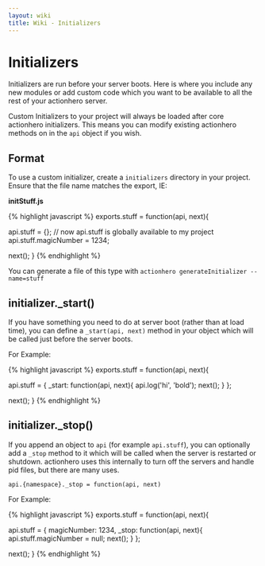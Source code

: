 ```yaml
---
layout: wiki
title: Wiki - Initializers
---
```


# Initializers

Initializers are run before your server boots.  Here is where you include any new modules or add custom code which you want to be available to all the rest of your actionhero server.

Custom Initializers to your project will always be loaded after core actionhero initializers.  This means you can modify existing actionhero methods on in the `api` object if you wish.

## Format

To use a custom initializer, create a `initializers` directory in your project.  Ensure that the file name matches the export, IE:

**initStuff.js**

{% highlight javascript %}
exports.stuff = function(api, next){
	  
  api.stuff = {}; // now api.stuff is globally available to my project
  api.stuff.magicNumber = 1234;

  next();
}
{% endhighlight %}

You can generate a file of this type with `actionhero generateInitializer --name=stuff`

## initializer._start()

If you have something you need to do at server boot (rather than at load time), you can define a `_start(api, next)` method in your object which will be called just before the server boots.

For Example:

{% highlight javascript %}
exports.stuff = function(api, next){
	  
  api.stuff = {
    _start: function(api, next){ api.log('hi', 'bold'); next(); }
  };

  next();
}
{% endhighlight %}

## initializer._stop()

If you append an object to `api` (for example `api.stuff`), you can optionally add a `_stop` method to it which will be called when the server is restarted or shutdown.  actionhero uses this internally to turn off the servers and handle pid files, but there are many uses.

`api.{namespace}._stop = function(api, next)`

For Example:

{% highlight javascript %}
exports.stuff = function(api, next){
	  
  api.stuff = {
    magicNumber: 1234,
    _stop: function(api, next){ api.stuff.magicNumber = null; next(); }
  };

  next();
}
{% endhighlight %}